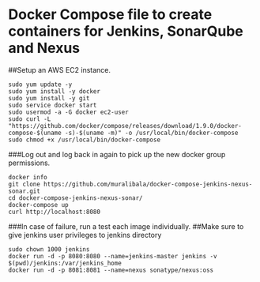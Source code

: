 # Docker Compose file to create containers for Jenkins, SonarQube and Nexus

##Setup an AWS EC2 instance.

```
sudo yum update -y
sudo yum install -y docker
sudo yum install -y git
sudo service docker start
sudo usermod -a -G docker ec2-user
sudo curl -L "https://github.com/docker/compose/releases/download/1.9.0/docker-compose-$(uname -s)-$(uname -m)" -o /usr/local/bin/docker-compose
sudo chmod +x /usr/local/bin/docker-compose

```

###Log out and log back in again to pick up the new docker group permissions.

```
docker info
git clone https://github.com/muralibala/docker-compose-jenkins-nexus-sonar.git
cd docker-compose-jenkins-nexus-sonar/
docker-compose up
curl http://localhost:8080

```

###In case of failure, run a test each image individually.
##Make sure to give jenkins user privileges to jenkins directory
```
sudo chown 1000 jenkins
docker run -d -p 8080:8080 --name=jenkins-master jenkins -v $(pwd)/jenkins:/var/jenkins_home
docker run -d -p 8081:8081 --name=nexus sonatype/nexus:oss
```
